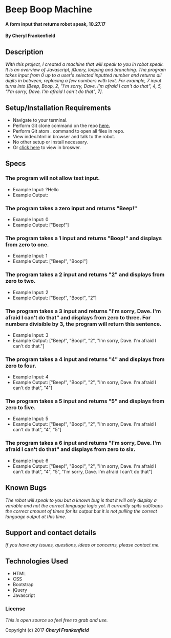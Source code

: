 # Beep Boop Machine

#### A form input that returns robot speak, 10.27.17

#### By **Cheryl Frankenfield**

## Description

_With this project, I created a machine that will speak to you in robot speak. It is an overview of Javascript, jQuery, looping and branching. The program takes input from 0 up to a user's selected inputted number and returns all digits in between, replacing a few numbers with text. For example, 7 input turns into [Beep, Boop, 2, "I'm sorry, Dave. I'm afraid I can't do that", 4, 5, "I'm sorry, Dave. I'm afraid I can't do that", 7]._

## Setup/Installation Requirements

* Navigate to your terminal.
* Perform Git clone command on the repo [here.](https://github.com/CherylFrankenfield/beepboop.git)
* Perform Git atom . command to open all files in repo.
* View index.html in browser and talk to the robot.
* No other setup or install necessary.
* Or [click here](https://cherylfrankenfield.github.io/beepboop/) to view in broswer.

## Specs

### The program will not allow text input.
*	Example Input: ?Hello
*	Example Output:

### The program takes a zero input and returns "Beep!"
*	Example Input: 0
*	Example Output: ["Beep!"]

### The program takes a 1 input and returns "Boop!" and displays from zero to one.
*	Example Input: 1
*	Example Output: ["Beep!", "Boop!"]

### The program takes a 2 input and returns "2" and displays from zero to two.
*	Example Input: 2
*	Example Output: ["Beep!", "Boop!", "2"]

### The program takes a 3 input and returns "I'm sorry, Dave. I'm afraid I can't do that" and displays from zero to three. For numbers divisible by 3, the program will return this sentence.
*	Example Input: 3
*	Example Output: ["Beep!", "Boop!", "2", "I'm sorry, Dave. I'm afraid I can't do that."]

### The program takes a 4 input and returns "4" and displays from zero to four.
*	Example Input: 4
*	Example Output: ["Beep!", "Boop!", "2", "I'm sorry, Dave. I'm afraid I can't do that", "4"]

### The program takes a 5 input and returns "5" and displays from zero to five.
*	Example Input: 5
*	Example Output: ["Beep!", "Boop!", "2", "I'm sorry, Dave. I'm afraid I can't do that", "4", "5"]

### The program takes a 6 input and returns "I'm sorry, Dave. I'm afraid I can't do that" and displays from zero to six.
*	Example Input: 6
*	Example Output: ["Beep!", "Boop!", "2", "I'm sorry, Dave. I'm afraid I can't do that", "4", "5", "I'm sorry, Dave. I'm afraid I can't do that"]

## Known Bugs

_The robot will speak to you but a known bug is that it will only display a variable and not the correct language logic yet. It currently spits out/loops the correct amount of times for its output but it is not pulling the correct language output at this time._

## Support and contact details

_If you have any issues, questions, ideas or concerns, please contact me._

## Technologies Used

* HTML
* CSS
* Bootstrap
* jQuery
* Javascript

### License

*This is open source so feel free to grab and use.*

Copyright (c) 2017 **_Cheryl Frankenfield_**
